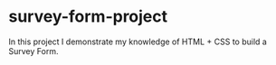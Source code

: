 # survey-form-project
In this project I demonstrate my knowledge of  HTML + CSS to build a Survey Form. 
